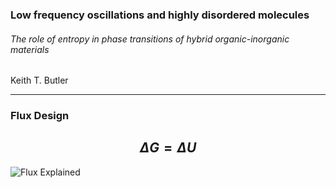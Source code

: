 ### Low frequency oscillations and highly disordered molecules
###### The role of entropy in phase transitions of hybrid organic-inorganic materials

 Keith T. Butler

---

### Flux Design

$$\Delta G = \Delta U$$
---

![Flux Explained](https://facebook.github.io/flux/img/flux-simple-f8-diagram-explained-1300w.png)

